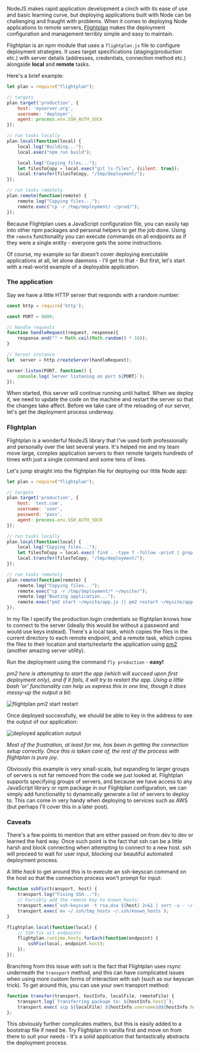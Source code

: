 <!--
author=perry.mitchell
date=2016-06-26 00:32:10
title=Deploying NodeJS projects with flightplan
description=Deploy NodeJS applications with ease to remote servers using Flightplan
headerImg=fighter.jpg
tags=nodejs,javascript,deploying
-->
NodeJS makes rapid application development a cinch with its ease of use and basic learning curve, but deploying applications built with Node can be challenging and fraught with problems. When it comes to deploying Node applications to remote servers, [Flightplan](https://www.npmjs.com/package/flightplan) makes the deployment configuration and management terribly simple and easy to maintain.

Flightplan is an npm module that uses a `flightplan.js` file to configure deployment strategies. It uses target specifications (staging/production etc.) with server details (addresses, credentials, connection method etc.) alongside **local** and **remote** tasks.

Here's a brief example:

```js
let plan = require("flightplan");

// targets
plan.target('production', {
    host: 'myserver.org',
    username: 'deployer',
    agent: process.env.SSH_AUTH_SOCK
});

// run tasks locally
plan.local(function(local) {
    local.log("Building...");
    local.exec("npm run build");

    local.log("Copying files...");
    let filesToCopy = local.exec("git ls-files", {silent: true});
    local.transfer(filesToCopy, "/tmp/deployment/");
});

// run tasks remotely
plan.remote(function(remote) {
    remote.log("Copying files...");
    remote.exec("cp -r /tmp/deployment/ ~/prod/");
});
```

Because Flightplan uses a JavaScript configuration file, you can easily tap into other npm packages and personal helpers to get the job done. Using the `remote` functionality you can execute commands on all endpoints as if they were a single entity - everyone gets the some instructions.

Of course, my example so far doesn't cover deploying executable applications at all, let alone daemons - I'll get to that - But first, let's start with a real-world example of a deployable application.

### The application

Say we have a little HTTP server that responds with a random number:

```js
const http = require('http');

const PORT = 8080;

// Handle requests
function handleRequest(request, response){
    response.end("" + Math.ceil(Math.random() * 10));
}

// Server instance
let  server = http.createServer(handleRequest);

server.listen(PORT, function() {
    console.log(`Server listening on port ${PORT}`);
});
```

When started, this server will continue running until halted. When we deploy it, we need to update the code on the machine and restart the server so that the changes take affect. Before we take care of the reloading of our server, let's get the deployment process underway.

### Flightplan

Flightplan is a wonderful NodeJS library that I've used both professionally and personally over the last several years. It's helped me and my team move large, complex application servers to their remote targets hundreds of times with just a single command and some tens of lines.

Let's jump straight into the flightplan file for deploying our little Node app:

```js
let plan = require("flightplan");

// targets
plan.target('production', {
    host: 'test.com',
    username: 'user',
    password: 'pass',
    agent: process.env.SSH_AUTH_SOCK
});

// run tasks locally
plan.local(function(local) {
    local.log("Copying files...");
    let filesToCopy = local.exec(`find . -type f -follow -print | grep -v "node_modules"`, {silent: true});
    local.transfer(filesToCopy, "/tmp/deployment/");
});

// run tasks remotely
plan.remote(function(remote) {
    remote.log("Copying files...");
    remote.exec("cp -r /tmp/deployment/* ~/mysite/");
    remote.log("Booting application...");
    remote.exec("pm2 start ~/mysite/app.js || pm2 restart ~/mysite/app.js");
});
```

In my file I specify the production login credentials so flightplan knows how to connect to the server (ideally this would be without a password and would use keys instead). There's a local task, which copies the files in the current directory to each remote endpoint, and a remote task, which copies the files to their location and starts/restarts the application using [pm2](https://github.com/Unitech/pm2) (another amazing server utility).

Run the deployment using the command `fly production` - **easy!**

_pm2 here is attempting to start the app (which will succeed upon first deployment only), and if it fails, it will try to restart the app. Using a little bash 'or' functionality can help us express this in one line, though it does messy-up the output a bit:_

![flightplan pm2 start restart](flightplan-output.jpg)

Once deployed successfully, we should be able to key in the address to see the output of our application:

![deployed application output](output.png)

_Most of the frustration, at least for me, has been in getting the connection setup correctly. Once this is taken care of, the rest of the process with flightplan is pure joy._

Obviously this example is very small-scale, but expanding to larger groups of servers is not far removed from the code we just looked at. Flightplan supports specifying groups of servers, and because we have access to any JavaScript library or npm package in our Flightplan configuration, we can simply add functionality to dynamically generate a list of servers to deploy to. This can come in very handy when deploying to services such as AWS (but perhaps I'll cover this in a later post).

### Caveats

There's a few points to mention that are either passed on from dev to dev or learned the hard way. Once such point is the fact that ssh can be a little harsh and block connecting when attempting to connect to a new host. ssh will proceed to wait for user input, blocking our beautiful automated deployment process.

A little _hack_ to get around this is to execute an ssh-keyscan command on the host so that the connection process won't prompt for input:

```js
function sshFix(transport, host) {
    transport.log("Fixing SSH...");
    // Forcibly add the remote key to known_hosts:
    transport.exec(`ssh-keyscan -t rsa,dsa ${host} 2>&1 | sort -u - ~/.ssh/known_hosts > ~/.ssh/tmp_hosts`);
    transport.exec(`mv ~/.ssh/tmp_hosts ~/.ssh/known_hosts`);
}

flightplan.local(function(local) {
    // SSH-fix all endpoints
    flightplan.runtime.hosts.forEach(function(endpoint) {
        sshFix(local, endpoint.host);
    });
});
```

Branching from this issue with ssh is the fact that Flightplan uses rsync underneath the `transport` method, and this can have complicated issues when using more custom forms of interaction with ssh (such as our keyscan trick). To get around this, you can use your own transport method:

```js
function transfer(transport, hostInfo, localFile, remoteFile) {
    transport.log(`Transferring package to: ${hostInfo.host}`);
    transport.exec(`scp ${localFile} ${hostInfo.username}@${hostInfo.host}:${remoteFile}`);
};
```

This obviously further complicates matters, but this is easily added to a bootstrap file if need be. Try Flightplan in vanilla first and move on from there to suit your needs - It's a solid application that fantastically abstracts the deployment process.
